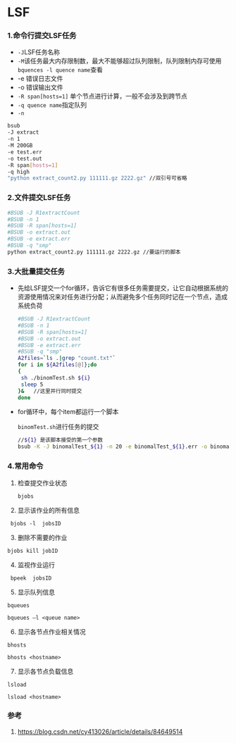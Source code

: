 # LSF

### 1.命令行提交LSF任务

+ `-J`LSF任务名称
+ `-M`该任务最大内存限制数，最大不能够超过队列限制，队列限制内存可使用`bquences -l quence name`查看
+ -e 错误日志文件
+ -o 错误输出文件
+ `-R span[hosts=1]` 单个节点进行计算，一般不会涉及到跨节点
+ `-q quence name`指定队列
+ `-n`

```bash
bsub 
-J extract
-n 1
-M 200GB
-e test.err
-o test.out 
-R span[hosts=1]
-q high 
"python extract_count2.py 111111.gz 2222.gz" //双引号可省略
```



### 2.文件提交LSF任务

```bash
#BSUB -J R1extractCount
#BSUB -n 1
#BSUB -R span[hosts=1]
#BSUB -o extract.out
#BSUB -e extract.err
#BSUB -q "smp"
python extract_count2.py 111111.gz 2222.gz //要运行的脚本
```



### 3.大批量提交任务

+ 先给LSF提交一个for循环，告诉它有很多任务需要提交，让它自动根据系统的资源使用情况来对任务进行分配；从而避免多个任务同时记在一个节点，造成系统负荷

  ```bash
  #BSUB -J R1extractCount
  #BSUB -n 1
  #BSUB -R span[hosts=1]
  #BSUB -o extract.out
  #BSUB -e extract.err
  #BSUB -q "smp"
  A2files=`ls .|grep "count.txt"`
  for i in ${A2files[@]};do
  {
   sh ./binomTest.sh ${i}
   sleep 5
  }&   //这里并行同时提交                                           
  done
  
  ```

  

+ for循环中，每个item都运行一个脚本

  `binomTest.sh`进行任务的提交

  ```bash
  //${1} 是该脚本接受的第一个参数
  bsub -K -J binomalTest_${1} -n 20 -e binomalTest_${1}.err -o binomalTest_${1}.out -R span[hosts=1] -q "high" "python test.py"
  ```

### 4.常用命令

1. 检查提交作业状态  

   ` bjobs `

2.  显示该作业的所有信息 

   ` bjobs -l  jobsID`

3.  删除不需要的作业  

   `bjobs kill jobID`

4.  监视作业运行  

   ` bpeek  jobsID`

5.  显示队列信息  

   ` bqueues `

   ` bqueues –l <queue name>  `

6.  显示各节点作业相关情况 

   ` bhosts  `

   ` bhosts <hostname>  `

7.  显示各节点负载信息  

   ` lsload `

   ` lsload <hostname> `



### 参考

1. https://blog.csdn.net/cy413026/article/details/84649514 

